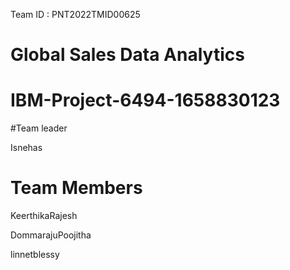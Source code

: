 Team ID : PNT2022TMID00625
# Global Sales Data Analytics
# IBM-Project-6494-1658830123

#Team leader

Isnehas

# Team Members

KeerthikaRajesh

DommarajuPoojitha

linnetblessy


